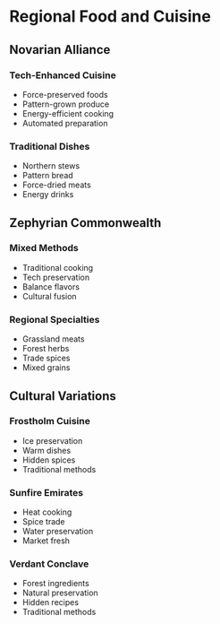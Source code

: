 # Regional Food and Cuisine

## Novarian Alliance

### Tech-Enhanced Cuisine
- Force-preserved foods
- Pattern-grown produce
- Energy-efficient cooking
- Automated preparation

### Traditional Dishes
- Northern stews
- Pattern bread
- Force-dried meats
- Energy drinks

## Zephyrian Commonwealth

### Mixed Methods
- Traditional cooking
- Tech preservation
- Balance flavors
- Cultural fusion

### Regional Specialties
- Grassland meats
- Forest herbs
- Trade spices
- Mixed grains

## Cultural Variations

### Frostholm Cuisine
- Ice preservation
- Warm dishes
- Hidden spices
- Traditional methods

### Sunfire Emirates
- Heat cooking
- Spice trade
- Water preservation
- Market fresh

### Verdant Conclave
- Forest ingredients
- Natural preservation
- Hidden recipes
- Traditional methods
